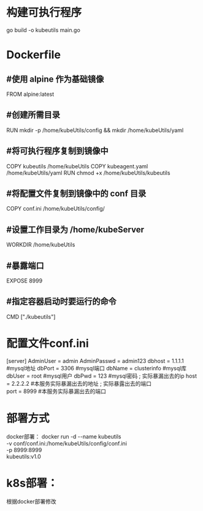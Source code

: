 # 构建可执行程序
go build -o kubeutils main.go

# Dockerfile
## #使用 alpine 作为基础镜像
FROM alpine:latest
## #创建所需目录
RUN mkdir -p /home/kubeUtils/config && mkdir /home/kubeUtils/yaml 
## #将可执行程序复制到镜像中
COPY kubeutils /home/kubeUtils
COPY kubeagent.yaml /home/kubeUtils/yaml
RUN chmod +x /home/kubeUtils/kubeutils
## #将配置文件复制到镜像中的 conf 目录
COPY conf.ini /home/kubeUtils/config/
## #设置工作目录为 /home/kubeServer
WORKDIR /home/kubeUtils
## #暴露端口
EXPOSE 8999
## #指定容器启动时要运行的命令
CMD ["./kubeutils"]

# 配置文件conf.ini
[server]
AdminUser   = admin
AdminPasswd = admin123
dbhost = 1.1.1.1    #mysql地址
dbPort = 3306       #mysql端口
dbName = clusterinfo  #mysql库
dbUser = root       #mysql用户
dbPwd  = 123    #mysql密码
; 实际暴漏出去的ip
host = 2.2.2.2       #本服务实际暴漏出去的地址
; 实际暴露出去的端口   
port = 8999           #本服务实际暴漏出去的端口

# 部署方式
docker部署：
docker run -d --name kubeutils \
        -v conf/conf.ini:/home/kubeUtils/config/conf.ini \
        -p 8999:8999 \
        kubeutils:v1.0

# k8s部署：
根据docker部署修改
